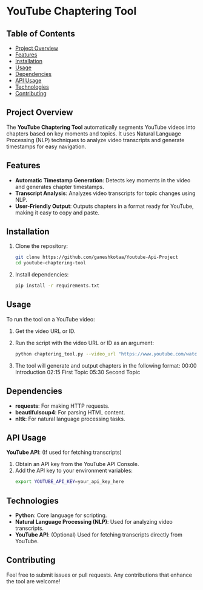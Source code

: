 # YouTube Chaptering Tool

## Table of Contents

- [Project Overview](#project-overview)
- [Features](#features)
- [Installation](#installation)
- [Usage](#usage)
- [Dependencies](#dependencies)
- [API Usage](#api-usage)
- [Technologies](#technologies)
- [Contributing](#contributing)


## Project Overview

The **YouTube Chaptering Tool** automatically segments YouTube videos into chapters based on key moments and topics. It uses Natural Language Processing (NLP) techniques to analyze video transcripts and generate timestamps for easy navigation.

## Features

- **Automatic Timestamp Generation**: Detects key moments in the video and generates chapter timestamps.
- **Transcript Analysis**: Analyzes video transcripts for topic changes using NLP.
- **User-Friendly Output**: Outputs chapters in a format ready for YouTube, making it easy to copy and paste.

## Installation

1. Clone the repository:
   ```bash
   git clone https://github.com/ganeshkotaa/Youtube-Api-Project
   cd youtube-chaptering-tool
2. Install dependencies:
   ```bash
   pip install -r requirements.txt

## Usage

To run the tool on a YouTube video:

1. Get the video URL or ID.

2. Run the script with the video URL or ID as an argument:
   ```bash
   python chaptering_tool.py --video_url "https://www.youtube.com/watch?v=example"
3. The tool will generate and output chapters in the following format:
   00:00 Introduction
   02:15 First Topic
   05:30 Second Topic
## Dependencies

- **requests**: For making HTTP requests.
- **beautifulsoup4**: For parsing HTML content.
- **nltk**: For natural language processing tasks.

## API Usage

**YouTube API**: (If used for fetching transcripts)

1. Obtain an API key from the YouTube API Console.
2. Add the API key to your environment variables:
   ```bash
   export YOUTUBE_API_KEY=your_api_key_here
## Technologies

- **Python**: Core language for scripting.
- **Natural Language Processing (NLP)**: Used for analyzing video transcripts.
- **YouTube API**: (Optional) Used for fetching transcripts directly from YouTube.

## Contributing

Feel free to submit issues or pull requests. Any contributions that enhance the tool are welcome! 




   
